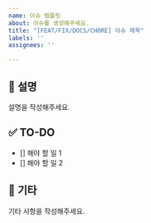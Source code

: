 ```yaml
---
name: 이슈 템플릿
about: 이슈를 생성해주세요.
title: "[FEAT/FIX/DOCS/CHORE] 이슈 제목"
labels: ''
assignees: ''

---
```


## 📄 설명
설명을 작성해주세요.

## ✅ TO-DO
- [] 해야 할 일 1
- [] 해야 할 일 2

## 🔎 기타
기타 사항을 작성해주세요.
